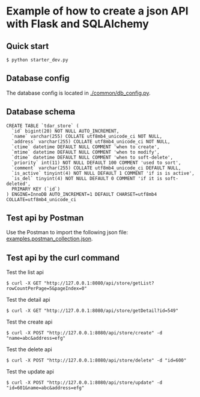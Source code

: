 # Example of how to create a json API with Flask and SQLAlchemy

## Quick start
```
$ python starter_dev.py
```

## Database config
The database config is located in [./common/db_config.py](./common/db_config.py).

## Database schema
```
CREATE TABLE `tdar_store` (
  `id` bigint(20) NOT NULL AUTO_INCREMENT,
  `name` varchar(255) COLLATE utf8mb4_unicode_ci NOT NULL,
  `address` varchar(255) COLLATE utf8mb4_unicode_ci NOT NULL,
  `ctime` datetime DEFAULT NULL COMMENT 'when to create',
  `mtime` datetime DEFAULT NULL COMMENT 'when to modify',
  `dtime` datetime DEFAULT NULL COMMENT 'when to soft-delete',
  `priority` int(11) NOT NULL DEFAULT 100 COMMENT 'used to sort',
  `comment` varchar(255) COLLATE utf8mb4_unicode_ci DEFAULT NULL,
  `is_active` tinyint(4) NOT NULL DEFAULT 1 COMMENT 'if is is active',
  `is_del` tinyint(4) NOT NULL DEFAULT 0 COMMENT 'if it is soft-deleted',
  PRIMARY KEY (`id`)
) ENGINE=InnoDB AUTO_INCREMENT=1 DEFAULT CHARSET=utf8mb4 COLLATE=utf8mb4_unicode_ci 
```

## Test api by Postman
Use the Postman to import the following json file: [examples.postman_collection.json](./examples.postman_collection.json).


## Test api by the curl command
Test the list api
```
$ curl -X GET "http://127.0.0.1:8080/api/store/getList?rowCountPerPage=5&pageIndex=0"
```

Test the detail api
```
$ curl -X GET "http://127.0.0.1:8080/api/store/getDetail?id=549"
```

Test the create api
```
$ curl -X POST "http://127.0.0.1:8080/api/store/create" -d "name=abc&address=efg"
```

Test the delete api
```
$ curl -X POST "http://127.0.0.1:8080/api/store/delete" -d "id=600"
```

Test the update api
```
$ curl -X POST "http://127.0.0.1:8080/api/store/update" -d "id=601&name=abc&address=efg"
```